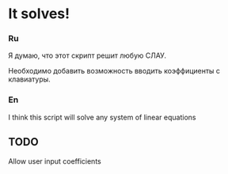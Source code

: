# It solves!

### Ru

Я думаю, что этот скрипт 
решит любую СЛАУ.

Необходимо добавить возможность вводить
коэффициенты с клавиатуры.

### En

I think this script will solve any system of linear 
equations

## TODO

Allow user input coefficients

